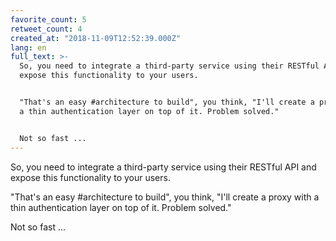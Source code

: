 ```yaml
---
favorite_count: 5
retweet_count: 4
created_at: "2018-11-09T12:52:39.000Z"
lang: en
full_text: >-
  So, you need to integrate a third-party service using their RESTful API and
  expose this functionality to your users.


  "That's an easy #architecture to build", you think, "I'll create a proxy with
  a thin authentication layer on top of it. Problem solved."


  Not so fast ...
---
```


So, you need to integrate a third-party service using their RESTful API and
expose this functionality to your users.

"That's an easy #architecture to build", you think, "I'll create a proxy with a
thin authentication layer on top of it. Problem solved."

Not so fast ...
